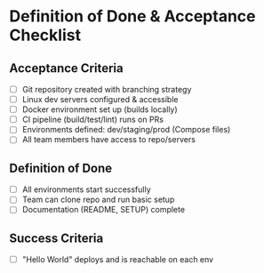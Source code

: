 # Definition of Done & Acceptance Checklist

## Acceptance Criteria
- [ ] Git repository created with branching strategy
- [ ] Linux dev servers configured & accessible
- [ ] Docker environment set up (builds locally)
- [ ] CI pipeline (build/test/lint) runs on PRs
- [ ] Environments defined: dev/staging/prod (Compose files)
- [ ] All team members have access to repo/servers

## Definition of Done
- [ ] All environments start successfully
- [ ] Team can clone repo and run basic setup
- [ ] Documentation (README, SETUP) complete

## Success Criteria
- [ ] "Hello World" deploys and is reachable on each env
